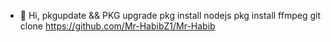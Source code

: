 - 👋 Hi,
pkgupdate && PKG upgrade
pkg install nodejs
pkg install ffmpeg
git clone https://github.com/Mr-HabibZ1/Mr-Habib
